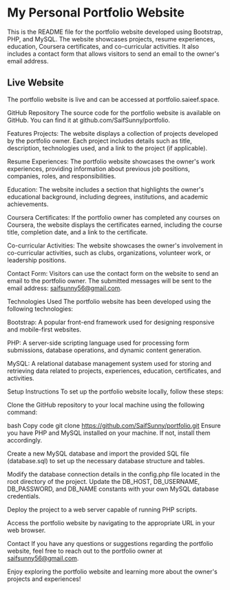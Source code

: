 # My Personal Portfolio Website

This is the README file for the portfolio website developed using Bootstrap, PHP, and MySQL. The website showcases projects, resume experiences, education, Coursera certificates, and co-curricular activities. It also includes a contact form that allows visitors to send an email to the owner's email address.

## Live Website
The portfolio website is live and can be accessed at portfolio.saieef.space.

GitHub Repository
The source code for the portfolio website is available on GitHub. You can find it at github.com/SaifSunny/portfolio.

Features
Projects: The website displays a collection of projects developed by the portfolio owner. Each project includes details such as title, description, technologies used, and a link to the project (if applicable).

Resume Experiences: The portfolio website showcases the owner's work experiences, providing information about previous job positions, companies, roles, and responsibilities.

Education: The website includes a section that highlights the owner's educational background, including degrees, institutions, and academic achievements.

Coursera Certificates: If the portfolio owner has completed any courses on Coursera, the website displays the certificates earned, including the course title, completion date, and a link to the certificate.

Co-curricular Activities: The website showcases the owner's involvement in co-curricular activities, such as clubs, organizations, volunteer work, or leadership positions.

Contact Form: Visitors can use the contact form on the website to send an email to the portfolio owner. The submitted messages will be sent to the email address: saifsunny56@gmail.com.

Technologies Used
The portfolio website has been developed using the following technologies:

Bootstrap: A popular front-end framework used for designing responsive and mobile-first websites.

PHP: A server-side scripting language used for processing form submissions, database operations, and dynamic content generation.

MySQL: A relational database management system used for storing and retrieving data related to projects, experiences, education, certificates, and activities.

Setup Instructions
To set up the portfolio website locally, follow these steps:

Clone the GitHub repository to your local machine using the following command:

bash
Copy code
git clone https://github.com/SaifSunny/portfolio.git
Ensure you have PHP and MySQL installed on your machine. If not, install them accordingly.

Create a new MySQL database and import the provided SQL file (database.sql) to set up the necessary database structure and tables.

Modify the database connection details in the config.php file located in the root directory of the project. Update the DB_HOST, DB_USERNAME, DB_PASSWORD, and DB_NAME constants with your own MySQL database credentials.

Deploy the project to a web server capable of running PHP scripts.

Access the portfolio website by navigating to the appropriate URL in your web browser.

Contact
If you have any questions or suggestions regarding the portfolio website, feel free to reach out to the portfolio owner at saifsunny56@gmail.com.

Enjoy exploring the portfolio website and learning more about the owner's projects and experiences!
